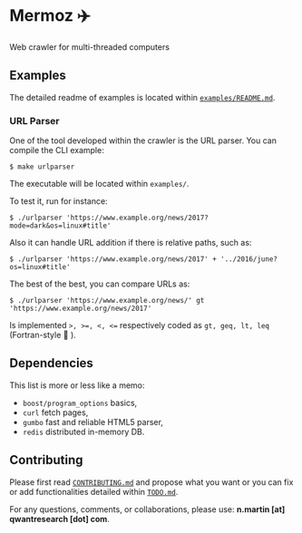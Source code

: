 # Mermoz :airplane:
Web crawler for multi-threaded computers

## Examples

The detailed readme of examples is located within [`examples/README.md`](examples/README.md).

### URL Parser

One of the tool developed within the crawler is the URL parser.
You can compile the CLI example:
```
$ make urlparser
```
The executable will be located within `examples/`.

To test it, run for instance:
```
$ ./urlparser 'https://www.example.org/news/2017?mode=dark&os=linux#title'
```

Also it can handle URL addition if there is relative paths, such as:
```
$ ./urlparser 'https://www.example.org/news/2017' + '../2016/june?os=linux#title'
```

The best of the best, you can compare URLs as:
```
$ ./urlparser 'https://www.example.org/news/' gt 'https://www.example.org/news/2017'
```
Is implemented `>, >=, <, <=` respectively coded as `gt, geq, lt, leq` (Fortran-style :floppy_disk: ).

## Dependencies
This list is more or less like a memo:
- `boost/program_options` basics,
- `curl` fetch pages,
- `gumbo` fast and reliable HTML5 parser,
- `redis` distributed in-memory DB.

## Contributing
Please first read [`CONTRIBUTING.md`](CONTRIBUTING.md) and propose what you want or you can fix or add functionalities detailed
within [`TODO.md`](TODO.md).

For any questions, comments, or collaborations, please use: **n.martin [at] qwantresearch [dot] com**.
